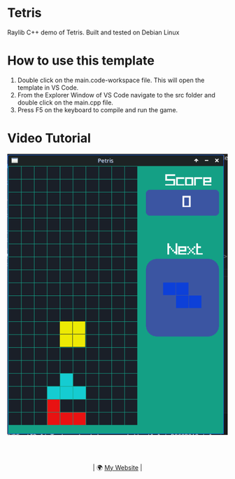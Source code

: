 # Tetris
Raylib C++ demo of Tetris.  Built and tested on Debian Linux 

# How to use this template
1. Double click on the main.code-workspace file. This will open the template in VS Code.
2. From the Explorer Window of VS Code navigate to the src folder and double click on the main.cpp file.
3. Press F5 on the keyboard to compile and run the game.

# Video Tutorial

<p align="center">
  <img src="preview.png" alt="">
</p>

<br>
<br>
<p align="center">
| 🌍 <a href="http://www.petermilne.co.uk">My Website</a> | <br>
</p>
